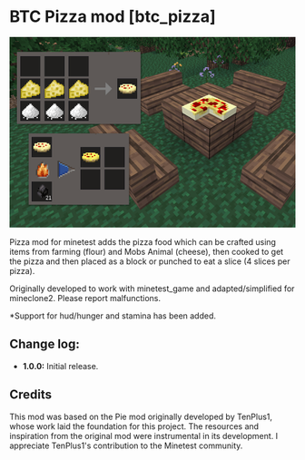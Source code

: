 # BTC Pizza mod [btc_pizza]

<img src="screenshot.png" alt="Screenshot" width="680" height="auto">

Pizza mod for minetest adds the pizza food which can be crafted using items from farming (flour) and Mobs Animal (cheese), then cooked to get the pizza and then placed as a block or punched to eat a slice (4 slices per pizza).

Originally developed to work with minetest_game and adapted/simplified for mineclone2. Please report malfunctions.

*Support for hud/hunger and stamina has been added.


## Change log:

- **1.0.0:** Initial release.


## Credits

This mod was based on the Pie mod originally developed by TenPlus1, whose work laid the foundation for this project. The resources and inspiration from the original mod were instrumental in its development. I appreciate TenPlus1's contribution to the Minetest community.

